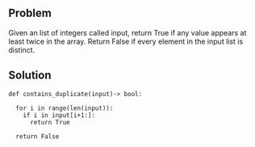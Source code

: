 ## Problem
Given an list of integers called input, return True if any value appears at least twice in the array. Return False if every element in the input list is distinct.

## Solution

    def contains_duplicate(input)-> bool:
  
      for i in range(len(input)):
        if i in input[i+1:]:
          return True
      
      return False
